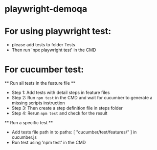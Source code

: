 ﻿# playwright-demoqa

# For using playwright test: 
+ please add tests to folder Tests
+ Then run 'npx playwright test' in the CMD 

# For cucumber test: 
** Run all tests in the feature file ** 
+ Step 1: Add tests with detail steps in feature files
+ Step 2: Run ```npm test``` in the CMD and wait for cucumber to generate a missing scripts instruction
+ Step 3: Then create a step definition file in steps folder
+ Step 4: Rerun ```npm test``` and check for the result

** Run a specific test **
+ Add tests file path in to paths: [ "cucumber/test/features/" ] in cucumber.js
+ Run test using 'npm test' in the CMD
